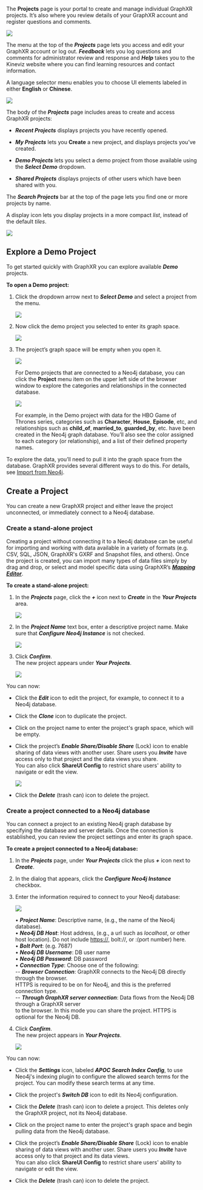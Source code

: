 The **Projects** page is your portal to create and manage individual GraphXR projects. It’s also where you review details of your GraphXR account and register questions and comments.

![](/01_02_04_ProjectsPage1080.png)

The menu at the top of the _**Projects**_ page lets you access and edit your GraphXR account or log out. _**Feedback**_ lets you log questions and comments for administrator review and response and _**Help**_ takes you to the Kineviz website where you can find learning resources and contact information.

A language selector menu enables you to choose UI elements labeled in either **English** or **Chinese**.

![](/01_03_01_cProjectsChinese1320.png)

The body of the _**Projects**_ page includes areas to create and access GraphXR projects:

*   _**Recent Projects**_ displays projects you have recently opened.
    
*   _**My Projects**_ lets you **Create** a new project, and displays projects you’ve created.
    
*   _**Demo Projects**_ lets you select a demo project from those available using the _**Select Demo**_ dropdown.
    
*   _**Shared Projects**_ displays projects of other users which have been shared with you.
    

The _**Search Projects**_ bar at the top of the page lets you find one or more projects by name.

A display icon lets you display projects in a more compact _list_, instead of the default _tiles_.

![](/01_03_01_bProjectsList1080.png)

## Explore a Demo Project

To get started quickly with GraphXR you can explore available _**Demo**_ projects.

**To open a Demo project:**

1.  Click the dropdown arrow next to _**Select Demo**_ and select a project from the menu.
    
    ![](/01_03_02_DemoMenu420.png)
2.  Now click the demo project you selected to enter its graph space.
    
    ![](/01_03_03_DemoSelected420.png)
3.  The project’s graph space will be empty when you open it.
    
    ![](/01_03_04_GraphSpace1320.png)
    
    For Demo projects that are connected to a Neo4j database, you can click the **Project** menu item on the upper left side of the browser window to explore the categories and relationships in the connected database.
    
    ![](/01_03_05_DemoGOTCategories1320.png)
    
    For example, in the Demo project with data for the HBO Game of Thrones series, categories such as **Character**, **House**, **Episode**, etc, and relationships such as **child\_of**, **married\_to**, **guarded\_by**, etc. have been created in the Neo4j graph database. You’ll also see the color assigned to each category (or relationship), and a list of their defined property names.
    

To explore the data, you’ll need to pull it into the graph space from the database. GraphXR provides several different ways to do this. For details, see [Import from Neo4j](../importing-saving-and-exporting-graph-data/import-from-neo4j).

## Create a Project

You can create a new GraphXR project and either leave the project unconnected, or immediately connect to a Neo4j database.

### Create a stand-alone project

Creating a project without connecting it to a Neo4j database can be useful for importing and working with data available in a variety of formats (e.g. CSV, SQL, JSON, GraphXR's GXRF and Snapshot files, and others). Once the project is created, you can import many types of data files simply by drag and drop, or select and model specific data using GraphXR’s [_**Mapping Editor**_](../importing-saving-and-exporting-graph-data/import-using-a-mapping).

**To create a stand-alone project:**

1.  In the _**Projects**_ page, click the _**+**_ icon next to _**Create**_ in the _**Your Projects**_ area.
    
    ![](/01_03_06_CreateProject1_540.png)
2.  In the _**Project Name**_ text box, enter a descriptive project name. Make sure that _**Configure Neo4j Instance**_ is not checked.
    
    ![](/01_03_07_CreateProject2_540.png)
3.  Click _**Confirm**_.  
    The new project appears under _**Your Projects**_.
    
    ![](/01_03_08_CreateProject3_720.png)

You can now:

*   Click the _**Edit**_ icon to edit the project, for example, to connect it to a Neo4j database.
    
*   Click the _**Clone**_ icon to duplicate the project.
    
*   Click on the project name to enter the project's graph space, which will be empty.
    
*   Click the project’s _**Enable Share/Disable Share**_ (Lock) icon to enable sharing of data views with another user. Share users you _**Invite**_ have access only to that project and the data views you share.  
    You can also click **ShareUI Config** to restrict share users' ability to navigate or edit the view.
    
    ![](/01_03_09_ShareIcons720.png)
*   Click the _**Delete**_ (trash can) icon to delete the project.
    

### Create a project connected to a Neo4j database

You can connect a project to an existing Neo4j graph database by specifying the database and server details. Once the connection is established, you can review the project settings and enter its graph space.

**To create a project connected to a Neo4j database:**

1.  In the _**Projects**_ page, under _**Your Projects**_ click the plus _**+**_ icon next to _**Create**_.
    
2.  In the dialog that appears, click the _**Configure Neo4j Instance**_ checkbox.
    
3.  Enter the information required to connect to your Neo4j database:
    
    ![](/01_03_11_CreateNeo4jDialog420.png)
    
    • _**Project Name**_: Descriptive name, (e.g., the name of the Neo4j database).  
    • _**Neo4j DB Host**_: Host address, (e.g., a url such as _localhost_, or other host location). Do not include [https://,](#) bolt://, or :(port number) here.  
    • _**Bolt Port**_: (e.g. 7687)  
    • _**Neo4j DB Username**_: DB user name  
    • _**Neo4j DB Password**_: DB password  
    • _**Connection Type**_: Choose one of the following:  
    \-- _**Browser Connection**_: GraphXR connects to the Neo4j DB directly through the browser.  
    HTTPS is required to be on for Neo4j, and this is the preferred connection type.  
    \-- _**Through GraphXR server connection**_: Data flows from the Neo4j DB through a GraphXR server  
    to the browser. In this mode you can share the project. HTTPS is optional for the Neo4j DB.
    
4.  Click _**Confirm**_.  
    The new project appears in _**Your Projects**_.
    
    ![](/01_03_12_NewNeo4j420.png)

You can now:

*   Click the _**Settings**_ icon, labeled _**APOC Search Index Config**_, to use Neo4j's indexing plugin to configure the allowed search terms for the project. You can modify these search terms at any time.
    
*   Click the project's _**Switch DB**_ icon to edit its Neo4j configuration.
    
*   Click the _**Delete**_ (trash can) icon to delete a project. This deletes only the GraphXR project, not its Neo4j database.
    
*   Click on the project name to enter the project's graph space and begin pulling data from the Neo4j database.
    
*   Click the project’s _**Enable Share/Disable Share**_ (Lock) icon to enable sharing of data views with another user. Share users you _**Invite**_ have access only to that project and its data views.  
    You can also click **ShareUI Config** to restrict share users' ability to navigate or edit the view.
    
*   Click the _**Delete**_ (trash can) icon to delete the project.
